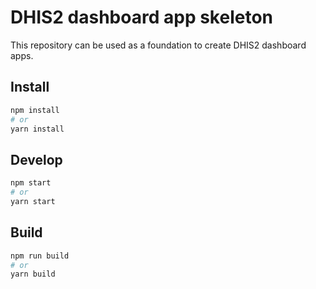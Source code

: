# DHIS2 dashboard app skeleton
This repository can be used as a foundation to create DHIS2 dashboard apps.

## Install
```bash
npm install
# or
yarn install
```

## Develop
```bash
npm start
# or
yarn start
```

## Build
```bash
npm run build
# or
yarn build
```
